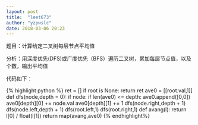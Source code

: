 ```yaml
---
layout: post
title:  "leet673"
author: "yzpwslc"
date: 2018-03-06 20:23
---
```


<p>题目：计算给定二叉树每层节点平均值</p>
<p>分析：用深度优先(DFS)或广度优先（BFS）遍历二叉树，累加每层节点值，以及个数，输出平均值</p>
<p>代码如下：</p>
{% highlight python %}
        ret = []
        if root is None:
            return ret
        ave0 = [[root.val,1]]
        def dfs(node,depth = 0):
            if node:
                if len(ave0) <= depth:
                    ave0.append([0,0])
                ave0[depth][0] += node.val
                ave0[depth][1] += 1
                dfs(node.right,depth + 1)
                dfs(node.left,depth + 1)
        dfs(root.left,1)
        dfs(root.right,1)
        def avang(l):
            return l[0] / float(l[1])
        return map(avang,ave0)
{% endhighlight%}
